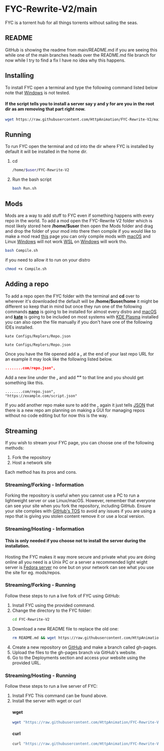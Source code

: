 # FYC-Rewrite-V2/main

FYC is a torrent hub for all things torrents without sailing the seas.

## README
GitHub is showing the readme from main/README.md if you are seeing this while one of the main branches heads over the README.md file branch for now while I try to find a fix I have no idea why this happens.

## Installing
To install FYC open a terminal and type the following command listed below note that [Windows](https://www.microsoft.com/en-us/windows?r=1) is not tested.
#### If the script tells you to install a server say **y** and **y** for are you in the root dir as am removing that part right now.
```bash
wget https://raw.githubusercontent.com/HttpAnimation/FYC-Rewrite-V2/main/install.sh && chmod +x install.sh && bash install.sh
```

## Running
To run FYC open the terminal and cd into the dir where FYC is installed by default it will be installed in the home dir.
1) cd
   ```bash
   /home/$user/FYC-Rewrite-V2
   ```
2) Run the bash script
   ```bash
   bash Run.sh
   ```

## Mods
Mods are a way to add stuff to FYC even if something happens with every repo in the world. To add a mod open the FYC-Rewrite V2 folder which is most likely stored here **/home/$user** then open the Mods folder and drag and drop the folder of your mod into there then compile if you would like to make a mod read [this](https://github.com/HttpAnimation/FYC-Rewrite-V2/blob/Mod-Docs/README.md) page you can only compile mods with [macOS](https://www.apple.com/macos) and Linux [Windows](https://www.microsoft.com/en-us/windows) will not work [WSL](https://learn.microsoft.com/en-us/windows/wsl/install) on [Windows](https://www.microsoft.com/en-us/windows) will work tho.
```bash
bash Compile.sh
```
if you need to allow it to run on your distro 
```bash
chmod +x Compile.sh
```

## Adding a repo
To add a repo open the FYC folder with the terminal and **cd** over to wherever it's downloaded the default will be **/home/$user/home** it might be different so keep that in mind but once they run one of the following commands **[nano](https://www.nano-editor.org/)** is going to be installed for almost every distro and [macOS](https://www.apple.com/macos) and **[kate](https://kate-editor.org/)** is going to be included on most systems with [KDE Plasma](https://kde.org/plasma-desktop/) installed you can also open the file manually if you don't have one of the following IDEs installed.

```
kate Configs/Replers/Repo.json
```
```bash
kate Configs/Replers/Repo.json
```
Once you have the file opened add a **,** at the end of your last repo URL for an example it may look like the following listed below.
```json
........com/repo.json",
```
Add a new line under the **,** and add **""** to that line and you should get something like this.
```
........com/repo.json",
"https://example.com/script.json"
```
If you add another repo make sure to add the **,** again it just tells [JSON](https://www.json.org/json-en.html) that there is a new repo am planning on making a GUI for managing repos without no code editing but for now this is the way.


## Streaming

If you wish to stream your FYC page, you can choose one of the following methods:

1) Fork the repository
2) Host a network site

Each method has its pros and cons.

### Streaming/Forking - Information

Forking the repository is useful when you cannot use a PC to run a lightweight server or use Linux/macOS. However, remember that everyone can see your site when you fork the repository, including GitHub. Ensure your site complies with [GitHub's TOS](https://docs.github.com/en/pages/getting-started-with-github-pages/about-github-pages) to avoid any issues if you are using a repo that is giving you stolen content remove it or use a local version.

### Streaming/Hosting - Information
#### This is only needed if you choose not to install the server during the installation.
Hosting the FYC makes it way more secure and private what you are doing online all you need is a Unix PC or a server a recommended light wight server is [Fedora server](https://fedoraproject.org/server/) no one but on your network can see what you use the site for eg. mods/repos.

### Streaming/Forking - Running
Follow these steps to run a live fork of FYC using GitHub:

1) Install FYC using the provided command.
2) Change the directory to the FYC folder:
   ```bash
   cd FYC-Rewrite-V2
   ```
3) Download a new README file to replace the old one:
   ```bash
   rm README.md && wget https://raw.githubusercontent.com/HttpAnimation/FYC-Rewrite-V2/main/Git-Hold/README.md
   ```
4) Create a new repository on [GitHub](https://github.com/new) and make a branch called gh-pages.
5) Upload the files to the gh-pages branch via GitHub's website.
6) Go to the Deployments section and access your website using the provided URL.

### Streaming/Hosting - Running
Follow these steps to run a live server of FYC:

1) Install FYC
   This command can be found above.
2) Install the server with wget or curl
    #### wget
    ```bash
    wget "https://raw.githubusercontent.com/HttpAnimation/FYC-Rewrite-V2/NodeJSSever/InstallWget.sh" && chmod +x InstallWget.sh && bash InstallWget.sh
    ```
    #### curl
    ```bash
    curl "https://raw.githubusercontent.com/HttpAnimation/FYC-Rewrite-V2/NodeJSSever/InstallCurl.sh" && chmod +x InstallCurl.sh && bash InstallCurl.sh 
    ```
